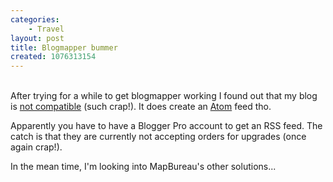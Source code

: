 ```yaml
---
categories:
    - Travel
layout: post
title: Blogmapper bummer
created: 1076313154
---
```

<span style="display:none" xmlns:geom2d="http://nurl.org/0/geom2d/1.0/"><br /><geom2d:Point><br /><geom2d:x>82.88</geom2d:x><br /><geom2d:y>-144.70</geom2d:y><br /><dc:identifier>quito</dc:identifier><br /></geom2d:Point><br /></span><br />After trying for a while to get blogmapper working I found out that my blog is <a href="http://help.blogger.com/bin/answer.py?answer=133&topic=30">not compatible</a> (such crap!).  It does create an <a href="http://help.blogger.com/bin/answer.py?answer=697&topic=36">Atom</a> feed tho.

Apparently you have to have a Blogger Pro account to get an RSS feed.  The catch is that they are currently not accepting orders for upgrades (once again crap!).

In the mean time, I'm looking into MapBureau's other solutions...

